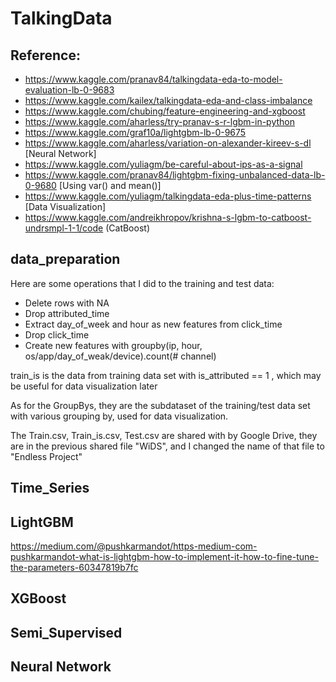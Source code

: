 # TalkingData

## Reference: 
- https://www.kaggle.com/pranav84/talkingdata-eda-to-model-evaluation-lb-0-9683
- https://www.kaggle.com/kailex/talkingdata-eda-and-class-imbalance
- https://www.kaggle.com/chubing/feature-engineering-and-xgboost
- https://www.kaggle.com/aharless/try-pranav-s-r-lgbm-in-python
- https://www.kaggle.com/graf10a/lightgbm-lb-0-9675
- https://www.kaggle.com/aharless/variation-on-alexander-kireev-s-dl   [Neural Network]
- https://www.kaggle.com/yuliagm/be-careful-about-ips-as-a-signal
- https://www.kaggle.com/pranav84/lightgbm-fixing-unbalanced-data-lb-0-9680  [Using var() and mean()]
- https://www.kaggle.com/yuliagm/talkingdata-eda-plus-time-patterns [Data Visualization]
- https://www.kaggle.com/andreikhropov/krishna-s-lgbm-to-catboost-undrsmpl-1-1/code (CatBoost)



## data_preparation
Here are some operations that I did to the training and test data:
- Delete rows with NA
- Drop attributed_time
- Extract day_of_week and hour as new features from click_time
- Drop click_time
- Create new features with groupby(ip, hour, os/app/day_of_weak/device).count(# channel)


train_is is the data from training data set with is_attributed == 1 , which may be useful for data visualization later

As for the GroupBys, they are the subdataset of the training/test data set with various grouping by, used for data visualization.

The Train.csv, Train_is.csv, Test.csv are shared with by Google Drive, they are in the previous shared file "WiDS", and I changed the name of that file to "Endless Project"

## Time_Series

## LightGBM
https://medium.com/@pushkarmandot/https-medium-com-pushkarmandot-what-is-lightgbm-how-to-implement-it-how-to-fine-tune-the-parameters-60347819b7fc

## XGBoost

## Semi_Supervised

## Neural Network



